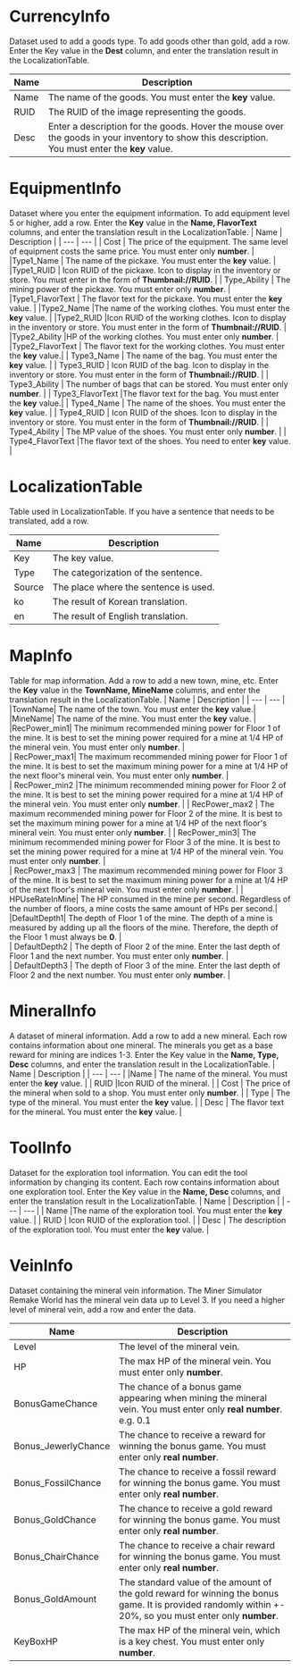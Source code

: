 # CurrencyInfo
Dataset used to add a goods type. To add goods other than gold, add a row.
Enter the Key value in the **Dest** column, and enter the translation result in the LocalizationTable.

| Name | Description |
| --- | --- |
| Name  | The name of the goods. You must enter the **key** value. |
| RUID | The RUID of the image representing the goods. |
| Desc | Enter a description for the goods. Hover the mouse over the goods in your inventory to show this description. You must enter the **key** value. |
# EquipmentInfo
Dataset where you enter the equipment information. To add equipment level 5 or higher, add a row.
Enter the **Key** value in the **Name, FlavorText** columns, and enter the translation result in the LocalizationTable.
| Name | Description |
| --- | --- |
| Cost | The price of the equipment. The same level of equipment costs the same price. You must enter only **number**. |
|Type1_Name  | The name of the pickaxe. You must enter the **key** value. |
|Type1_RUID  | Icon RUID of the pickaxe. Icon to display in the inventory or store. You must enter in the form of **Thumbnail://RUID**. |
| Type_Ability | The mining power of the pickaxe. You must enter only **number**. |
|Type1_FlavorText | The flavor text for the pickaxe. You must enter the **key** value. |
|Type2_Name  |The name of the working clothes. You must enter the **key** value.  |
|Type2_RUID  |Icon RUID of the working clothes. Icon to display in the inventory or store. You must enter in the form of **Thumbnail://RUID**. |
|Type2_Ability  |HP of the working clothes. You must enter only **number**. |
|Type2_FlavorText | The flavor text for the working clothes. You must enter the **key** value.|
| Type3_Name  | The name of the bag. You must enter the **key** value.  |
| Type3_RUID  | Icon RUID of the bag. Icon to display in the inventory or store. You must enter in the form of **Thumbnail://RUID**.  |
| Type3_Ability  | The number of bags that can be stored. You must enter only **number**. |
| Type3_FlavorText |The flavor text for the bag. You must enter the **key** value.|
| Type4_Name  | The name of the shoes. You must enter the **key** value.  |
| Type4_RUID  | Icon RUID of the shoes. Icon to display in the inventory or store. You must enter in the form of **Thumbnail://RUID**.  |
| Type4_Ability  | The MP value of the shoes. You must enter only **number**. |
| Type4_FlavorText |The flavor text of the shoes. You need to enter **key** value. |
# LocalizationTable
Table used in LocalizationTable. If you have a sentence that needs to be translated, add a row.

| Name | Description |
| --- | --- |
| Key | The key value. |
| Type | The categorization of the sentence. |
| Source | The place where the sentence is used. |
| ko | The result of Korean translation. |
| en | The result of English translation. |
# MapInfo
Table for map information. Add a row to add a new town, mine, etc. 
Enter the **Key** value in the **TownName, MineName** columns, and enter the translation result in the LocalizationTable.
| Name | Description |
| --- | --- |
|TownName| The name of the town. You must enter the **key** value.|  
|MineName| The name of the mine. You must enter the **key** value. |  
|RecPower_min1| The minimum recommended mining power for Floor 1 of the mine. It is best to set the mining power required for a mine at 1/4 HP of the mineral vein. You must enter only **number**.  |  
| RecPower_max1| The maximum recommended mining power for Floor 1 of the mine. It is best to set the maximum mining power for a mine at 1/4 HP of the next floor's mineral vein. You must enter only **number**. |  
| RecPower_min2 |The minimum recommended mining power for Floor 2 of the mine. It is best to set the mining power required for a mine at 1/4 HP of the mineral vein. You must enter only **number**. | 
| RecPower_max2 | The maximum recommended mining power for Floor 2 of the mine. It is best to set the maximum mining power for a mine at 1/4 HP of the next floor's mineral vein. You must enter only **number**.  | 
| RecPower_min3| The minimum recommended mining power for Floor 3 of the mine. It is best to set the mining power required for a mine at 1/4 HP of the mineral vein. You must enter only **number**. |  
| RecPower_max3 | The maximum recommended mining power for Floor 3 of the mine. It is best to set the maximum mining power for a mine at 1/4 HP of the next floor's mineral vein. You must enter only **number**. | 
| HPUseRateInMine| The HP consumed in the mine per second. Regardless of the number of floors, a mine costs the same amount of HPs per second.|  
|DefaultDepth1| The depth of Floor 1 of the mine. The depth of a mine is measured by adding up all the floors of the mine. Therefore, the depth of the Floor 1 must always be **0**.  |  
| DefaultDepth2 | The depth of Floor 2 of the mine. Enter the last depth of Floor 1 and the next number. You must enter only **number**. |  
| DefaultDepth3 | The depth of Floor 3 of the mine. Enter the last depth of Floor 2 and the next number. You must enter only **number**. | 
# MineralInfo
A dataset of mineral information. Add a row to add a new mineral.
Each row contains information about one mineral. The minerals you get as a base reward for mining are indices 1-3. 
Enter the Key value in the **Name, Type, Desc** columns, and enter the translation result in the LocalizationTable.
| Name | Description |
| --- | --- |
|Name  | The name of the mineral. You must enter the **key** value. |
| RUID  |Icon RUID of the mineral.  |
| Cost | The price of the mineral when sold to a shop. You must enter only **number**. |
| Type | The type of the mineral. You must enter the **key** value. |
| Desc | The flavor text for the mineral. You must enter the **key** value. |
# ToolInfo
Dataset for the exploration tool information. You can edit the tool information by changing its content. Each row contains information about one exploration tool.
Enter the Key value in the **Name, Desc** columns, and enter the translation result in the LocalizationTable.
| Name | Description |
| --- | --- |
| Name |The name of the exploration tool.  You must enter the **key** value.  |
| RUID | Icon RUID of the exploration tool. |
| Desc | The description of the exploration tool.  You must enter the **key** value. |
# VeinInfo
Dataset containing the mineral vein information. The Miner Simulator Remake World has the mineral vein data up to Level 3. If you need a higher level of mineral vein, add a row and enter the data.

| Name | Description |
| --- | --- |
|Level  | The level of the mineral vein.  |
| HP | The max HP of the mineral vein. You must enter only **number**. |
| BonusGameChance | The chance of a bonus game appearing when mining the mineral vein. You must enter only **real number**. e.g. 0.1 |
| Bonus_JewerlyChance | The chance to receive a reward for winning the bonus game. You must enter only **real number**. |
| Bonus_FossilChance | The chance to receive a fossil reward for winning the bonus game. You must enter only **real number**. |
|Bonus_GoldChance  |The chance to receive a gold reward for winning the bonus game. You must enter only **real number**.  |
|  Bonus_ChairChance | The chance to receive a chair reward for winning the bonus game. You must enter only **real number**. |
|Bonus_GoldAmount  | The standard value of the amount of the gold reward for winning the bonus game. It is provided randomly within +- 20%, so you must enter only **number**. |
| KeyBoxHP |The max HP of the mineral vein, which is a key chest. You must enter only **number**.  |
